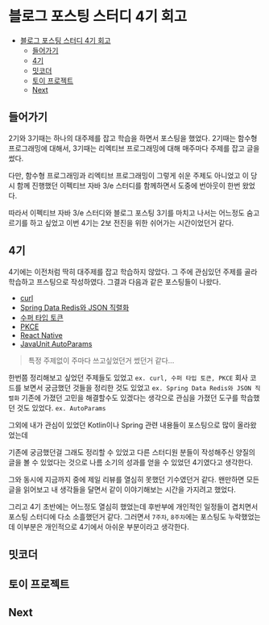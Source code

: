 # 블로그 포스팅 스터디 4기 회고

- [블로그 포스팅 스터디 4기 회고](#블로그-포스팅-스터디-4기-회고)
  - [들어가기](#들어가기)
  - [4기](#4기)
  - [밋코더](#밋코더)
  - [토이 프로젝트](#토이-프로젝트)
  - [Next](#next)

## 들어가기

2기와 3기때는 하나의 대주제를 잡고 학습을 하면서 포스팅을 했었다. 2기때는 함수형 프로그래밍에 대해서, 3기때는 리엑티브 프로그래밍에 대해 매주마다 주제를 잡고 글을 썼다.

다만, 함수형 프로그래밍과 리엑티브 프로그래밍이 그렇게 쉬운 주제도 아니었고 이 당시 함께 진행했던 이펙티브 자바 3/e 스터디를 함께하면서 도중에 번아웃이 한번 왔었다.

따라서 이펙티브 자바 3/e 스터디와 블로그 포스팅 3기를 마치고 나서는 어느정도 숨고르기를 하고 싶었고 이번 4기는 2보 전진을 위한 쉬어가는 시간이었던거 같다.

## 4기

4기에는 이전처럼 딱히 대주제를 잡고 학습하지 않았다. 그 주에 관심있던 주제를 골라 학습하고 프스팅으로 작성하였다. 그결과 다음과 같은 포스팅들이 나왔다.

- [curl](2021-04-15-curl.md)
- [Spring Data Redis와 JSON 직렬화](2021-04-23-spring-data-redis-objectmapper.md)
- [수퍼 타입 토큰](2021-04-29-super-type-token.md)
- [PKCE](2021-05-05-pkce.md)
- [React Native](2021-05-13-react-native.md)
- [JavaUnit AutoParams](2021-06-03-auto-params.md)

> 특정 주제없이 주마다 쓰고싶었던거 썼던거 같다...

한번쯤 정리해보고 싶었던 주제들도 있었고 `ex. curl, 수퍼 타입 토큰, PKCE` 회사 코드를 보면서 궁금했던 것들을 정리한 것도 있었고 `ex. Spring Data Redis와 JSON 직렬화` 기존에 가졌던 고민을 해결할수도 있겠다는 생각으로 관심을 가졌던 도구를 학습했던 것도 있었다. `ex. AutoParams`



그외에 내가 관심이 있었던 Kotlin이나 Spring 관련 내용들이 포스팅으로 많이 올라왔었는데 

기존에 궁금했던걸 그래도 정리할 수 있었고 다른 스터디원 분들이 작성해주신 양질의 글을 볼 수 있었다는 것으로 나름 소기의 성과를 얻을 수 있었던 4기였다고 생각한다.

그와 동시에 지금까지 중에 제일 리뷰를 열심히 못했던 기수였던거 같다. 왠만하면 모든 글을 읽어보고 내 생각들을 달면서 같이 이야기해보는 시간을 가지려고 했었다.

그리고 4기 초반에는 어느정도 열심히 했었는데 후반부에 개인적인 일정들이 겹치면서 포스팅 스터디에 다소 소흘했던거 같다. 그러면서 `7주차`, `8주차`에는 포스팅도 누락했었는데 이부분은 개인적으로 4기에서 아쉬운 부분이라고 생각한다.

## 밋코더

## 토이 프로젝트

## Next
